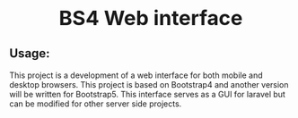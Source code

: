 <div style="text-align: center; font-size: 36px; font-weight: bold">
BS4 Web interface
</div>

## Usage:
This project is a development of a web interface for both mobile and desktop browsers. This project is based on Bootstrap4
and another version will be written for Bootstrap5. This interface serves as a GUI for laravel but can be modified for other
server side projects.

